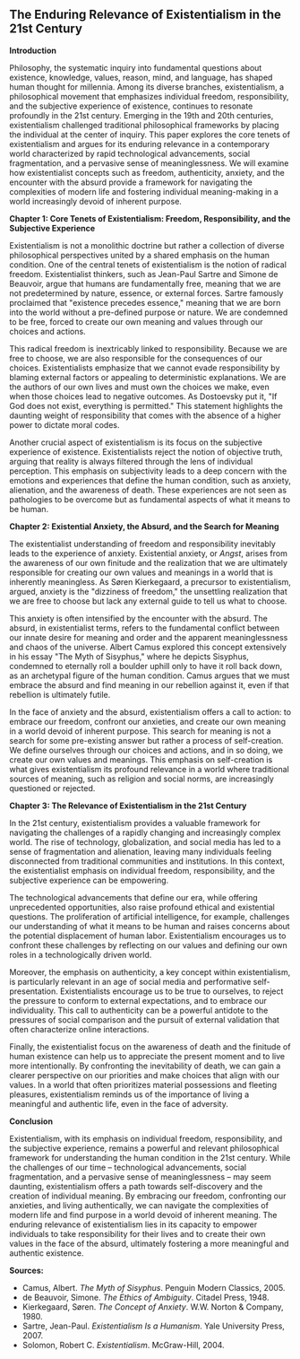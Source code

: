 ## The Enduring Relevance of Existentialism in the 21st Century

**Introduction**

Philosophy, the systematic inquiry into fundamental questions about existence, knowledge, values, reason, mind, and language, has shaped human thought for millennia. Among its diverse branches, existentialism, a philosophical movement that emphasizes individual freedom, responsibility, and the subjective experience of existence, continues to resonate profoundly in the 21st century. Emerging in the 19th and 20th centuries, existentialism challenged traditional philosophical frameworks by placing the individual at the center of inquiry. This paper explores the core tenets of existentialism and argues for its enduring relevance in a contemporary world characterized by rapid technological advancements, social fragmentation, and a pervasive sense of meaninglessness. We will examine how existentialist concepts such as freedom, authenticity, anxiety, and the encounter with the absurd provide a framework for navigating the complexities of modern life and fostering individual meaning-making in a world increasingly devoid of inherent purpose.

**Chapter 1: Core Tenets of Existentialism: Freedom, Responsibility, and the Subjective Experience**

Existentialism is not a monolithic doctrine but rather a collection of diverse philosophical perspectives united by a shared emphasis on the human condition. One of the central tenets of existentialism is the notion of radical freedom. Existentialist thinkers, such as Jean-Paul Sartre and Simone de Beauvoir, argue that humans are fundamentally free, meaning that we are not predetermined by nature, essence, or external forces. Sartre famously proclaimed that "existence precedes essence," meaning that we are born into the world without a pre-defined purpose or nature. We are condemned to be free, forced to create our own meaning and values through our choices and actions.

This radical freedom is inextricably linked to responsibility. Because we are free to choose, we are also responsible for the consequences of our choices. Existentialists emphasize that we cannot evade responsibility by blaming external factors or appealing to deterministic explanations. We are the authors of our own lives and must own the choices we make, even when those choices lead to negative outcomes. As Dostoevsky put it, "If God does not exist, everything is permitted." This statement highlights the daunting weight of responsibility that comes with the absence of a higher power to dictate moral codes.

Another crucial aspect of existentialism is its focus on the subjective experience of existence. Existentialists reject the notion of objective truth, arguing that reality is always filtered through the lens of individual perception. This emphasis on subjectivity leads to a deep concern with the emotions and experiences that define the human condition, such as anxiety, alienation, and the awareness of death. These experiences are not seen as pathologies to be overcome but as fundamental aspects of what it means to be human.

**Chapter 2: Existential Anxiety, the Absurd, and the Search for Meaning**

The existentialist understanding of freedom and responsibility inevitably leads to the experience of anxiety.  Existential anxiety, or *Angst*, arises from the awareness of our own finitude and the realization that we are ultimately responsible for creating our own values and meanings in a world that is inherently meaningless.  As Søren Kierkegaard, a precursor to existentialism, argued, anxiety is the "dizziness of freedom," the unsettling realization that we are free to choose but lack any external guide to tell us what to choose.

This anxiety is often intensified by the encounter with the absurd.  The absurd, in existentialist terms, refers to the fundamental conflict between our innate desire for meaning and order and the apparent meaninglessness and chaos of the universe.  Albert Camus explored this concept extensively in his essay "The Myth of Sisyphus," where he depicts Sisyphus, condemned to eternally roll a boulder uphill only to have it roll back down, as an archetypal figure of the human condition.  Camus argues that we must embrace the absurd and find meaning in our rebellion against it, even if that rebellion is ultimately futile.

In the face of anxiety and the absurd, existentialism offers a call to action: to embrace our freedom, confront our anxieties, and create our own meaning in a world devoid of inherent purpose.  This search for meaning is not a search for some pre-existing answer but rather a process of self-creation.  We define ourselves through our choices and actions, and in so doing, we create our own values and meanings.  This emphasis on self-creation is what gives existentialism its profound relevance in a world where traditional sources of meaning, such as religion and social norms, are increasingly questioned or rejected.

**Chapter 3: The Relevance of Existentialism in the 21st Century**

In the 21st century, existentialism provides a valuable framework for navigating the challenges of a rapidly changing and increasingly complex world.  The rise of technology, globalization, and social media has led to a sense of fragmentation and alienation, leaving many individuals feeling disconnected from traditional communities and institutions.  In this context, the existentialist emphasis on individual freedom, responsibility, and the subjective experience can be empowering.

The technological advancements that define our era, while offering unprecedented opportunities, also raise profound ethical and existential questions.  The proliferation of artificial intelligence, for example, challenges our understanding of what it means to be human and raises concerns about the potential displacement of human labor.  Existentialism encourages us to confront these challenges by reflecting on our values and defining our own roles in a technologically driven world.

Moreover, the emphasis on authenticity, a key concept within existentialism, is particularly relevant in an age of social media and performative self-presentation.  Existentialists encourage us to be true to ourselves, to reject the pressure to conform to external expectations, and to embrace our individuality.  This call to authenticity can be a powerful antidote to the pressures of social comparison and the pursuit of external validation that often characterize online interactions.

Finally, the existentialist focus on the awareness of death and the finitude of human existence can help us to appreciate the present moment and to live more intentionally.  By confronting the inevitability of death, we can gain a clearer perspective on our priorities and make choices that align with our values.  In a world that often prioritizes material possessions and fleeting pleasures, existentialism reminds us of the importance of living a meaningful and authentic life, even in the face of adversity.

**Conclusion**

Existentialism, with its emphasis on individual freedom, responsibility, and the subjective experience, remains a powerful and relevant philosophical framework for understanding the human condition in the 21st century.  While the challenges of our time – technological advancements, social fragmentation, and a pervasive sense of meaninglessness – may seem daunting, existentialism offers a path towards self-discovery and the creation of individual meaning. By embracing our freedom, confronting our anxieties, and living authentically, we can navigate the complexities of modern life and find purpose in a world devoid of inherent meaning.  The enduring relevance of existentialism lies in its capacity to empower individuals to take responsibility for their lives and to create their own values in the face of the absurd, ultimately fostering a more meaningful and authentic existence.

**Sources:**

*   Camus, Albert. *The Myth of Sisyphus*. Penguin Modern Classics, 2005.
*   de Beauvoir, Simone. *The Ethics of Ambiguity*. Citadel Press, 1948.
*   Kierkegaard, Søren. *The Concept of Anxiety*. W.W. Norton & Company, 1980.
*   Sartre, Jean-Paul. *Existentialism Is a Humanism*. Yale University Press, 2007.
*   Solomon, Robert C. *Existentialism*. McGraw-Hill, 2004.
